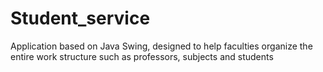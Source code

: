 # Student_service

Application based on Java Swing, designed to help faculties organize the entire work structure such as professors, subjects and students 
